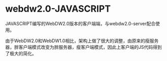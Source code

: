 # webdw2.0-JAVASCRIPT
JAVASCRIPT编写的WebDW2.0版本的客户端端，与webdw2.0-server配合使用。

由于WebDW2.0和WebDW1.0相比，架构上做了很大的调整，由原来的瘦服务器，胖客户端模式改变为胖服务器，瘦客户端模式，因此上客户端的JS代码得到了极大的简化。
